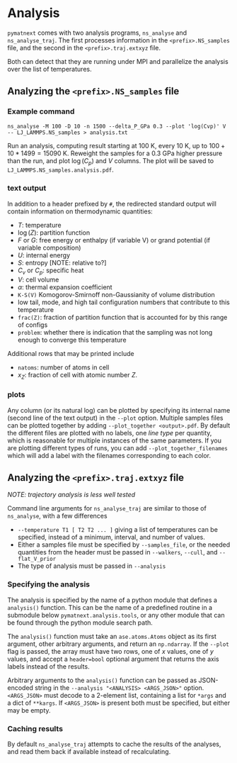 # Analysis

`pymatnext` comes with two analysis programs, `ns_analyse` and `ns_analyse_traj`. The first processes information in the `<prefix>.NS_samples` file,
and the second in the `<prefix>.traj.extxyz` file.

Both can detect that they are running under MPI and parallelize the analysis over the list of temperatures.

## Analyzing the `<prefix>.NS_samples` file

### Example command

```
ns_analyse -M 100 -D 10 -n 1500 --delta_P_GPa 0.3 --plot 'log(Cvp)' V -- LJ_LAMMPS.NS_samples > analysis.txt
```

Run an analysis, computing result starting at $100~\mathrm{K}$, every $10~\mathrm{K}$, up to $100 + 10 * 1499 = 15090~\mathrm{K}$.
Reweight the samples for a $0.3~\mathrm{GPa}$ higher pressure than the run, and plot $\log(C_p)$ and $V$ columns.
The plot will be saved to `LJ_LAMMPS.NS_samples.analysis.pdf`.

### text output

In addition to a header prefixed by `#`, the redirected standard output will contain information on
thermodynamic quantities:
  - $T$: temperature
  - $\log(Z)$: partition function
  - $F$ or $G$: free energy or enthalpy (if variable V) or grand potential (if variable composition)
  - $U$: internal energy
  - $S$: entropy [NOTE: relative to?]
  - $C_v$ or $C_p$: specific heat
  - $V$: cell volume
  - $\alpha$: thermal expansion coefficient
  - `K-S(V)` Komogorov-Smirnoff non-Gaussianity of volume distribution
  - low tail, mode, and high tail configuration numbers that contribute to this temperature
  - `frac(Z)`: fraction of partition function that is accounted for by this range of configs
  - `problem`: whether there is indication that the sampling was not long enough to converge this temperature

Additional rows that may be printed include
  - `natoms`: number of atoms in cell
  - $x_{Z}$: fraction of cell with atomic number $Z$.

### plots

Any column (or its natural log) can be plotted by specifying its internal name (second line of the
text output) in the `--plot` option.  Multiple samples files can be plotted together
by adding `--plot_together <output>.pdf`.  By default the different files are
plotted with no labels, one _line type_ per quantity, which is reasonable for multiple
instances of the same parameters.  If you are plotting different types of runs, you can
add `--plot_together_filenames` which will add a label with the filenames corresponding
to each color.

## Analyzing the `<prefix>.traj.extxyz` file

*NOTE: trajectory analysis is less well tested*

Command line arguments for `ns_analyse_traj` are similar to those of `ns_analyse`, with a few differences

 - `--temperature T1 [ T2 T2 ... ]` giving a list of temperatures can be specified, instead of a minimum, interval, and number of values.
 - Either a samples file must be specified by `--samples_file`, or the needed quantities from the header must be 
   passed in `--walkers`, `--cull`, and `--flat_V_prior`
 - The type of analysis must be passed in `--analysis`

### Specifying the analysis

The analysis is specified by the name of a python module that defines a `analysis()` function. This can
be the name of a predefined routine in a submodule below `pymatnext.analysis.tools`, or any other module
that can be found through the python module search path.

The `analysis()` function must take an `ase.atoms.Atoms` object as its first argument, other arbitrary
arguments, and return an `np.ndarray`.  If the `--plot` flag is passed, the array must have two rows,
one of $x$ values, one of $y$ values, and accept a `header=bool` optional argument that returns
the axis labels instead of the results.

Arbitrary arguments to the `analysis()` function can be passed as JSON-encoded string in the `--analysis "<ANALYSIS> <ARGS_JSON>"`
option.  `<ARGS_JSON>` must decode to a 2-element list, containing a list for `*args` and a dict of `**kargs`.
If `<ARGS_JSON>` is present both must be specified, but either may be empty.

### Caching results

By default `ns_analyse_traj` attempts to cache the results of the analyses, and read them back if available
instead of recalculating.
